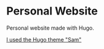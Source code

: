 # Personal Website
Personal website made with Hugo. 

[I used the Hugo theme "Sam"](https://github.com/victoriadrake/hugo-theme-sam)
